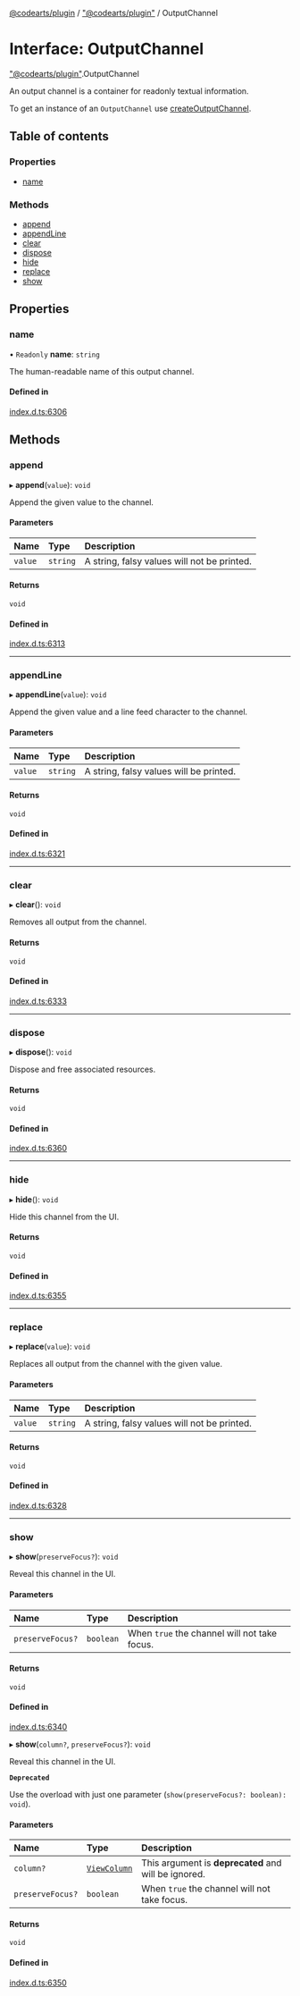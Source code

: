 [@codearts/plugin](../README.md) / ["@codearts/plugin"](../modules/_codearts_plugin_.md) / OutputChannel

# Interface: OutputChannel

["@codearts/plugin"](../modules/_codearts_plugin_.md).OutputChannel

An output channel is a container for readonly textual information.

To get an instance of an `OutputChannel` use
[createOutputChannel](../modules/codearts_plugin_.window.md#createoutputchannel).

## Table of contents

### Properties

- [name](codearts_plugin_.OutputChannel.md#name)

### Methods

- [append](codearts_plugin_.OutputChannel.md#append)
- [appendLine](codearts_plugin_.OutputChannel.md#appendline)
- [clear](codearts_plugin_.OutputChannel.md#clear)
- [dispose](codearts_plugin_.OutputChannel.md#dispose)
- [hide](codearts_plugin_.OutputChannel.md#hide)
- [replace](codearts_plugin_.OutputChannel.md#replace)
- [show](codearts_plugin_.OutputChannel.md#show)

## Properties

### name

• `Readonly` **name**: `string`

The human-readable name of this output channel.

#### Defined in

[index.d.ts:6306](https://github.com/shuyaqian/cloudide-plugin-api/blob/3fbdd11/index.d.ts#L6306)

## Methods

### append

▸ **append**(`value`): `void`

Append the given value to the channel.

#### Parameters

| Name | Type | Description |
| :------ | :------ | :------ |
| `value` | `string` | A string, falsy values will not be printed. |

#### Returns

`void`

#### Defined in

[index.d.ts:6313](https://github.com/shuyaqian/cloudide-plugin-api/blob/3fbdd11/index.d.ts#L6313)

___

### appendLine

▸ **appendLine**(`value`): `void`

Append the given value and a line feed character
to the channel.

#### Parameters

| Name | Type | Description |
| :------ | :------ | :------ |
| `value` | `string` | A string, falsy values will be printed. |

#### Returns

`void`

#### Defined in

[index.d.ts:6321](https://github.com/shuyaqian/cloudide-plugin-api/blob/3fbdd11/index.d.ts#L6321)

___

### clear

▸ **clear**(): `void`

Removes all output from the channel.

#### Returns

`void`

#### Defined in

[index.d.ts:6333](https://github.com/shuyaqian/cloudide-plugin-api/blob/3fbdd11/index.d.ts#L6333)

___

### dispose

▸ **dispose**(): `void`

Dispose and free associated resources.

#### Returns

`void`

#### Defined in

[index.d.ts:6360](https://github.com/shuyaqian/cloudide-plugin-api/blob/3fbdd11/index.d.ts#L6360)

___

### hide

▸ **hide**(): `void`

Hide this channel from the UI.

#### Returns

`void`

#### Defined in

[index.d.ts:6355](https://github.com/shuyaqian/cloudide-plugin-api/blob/3fbdd11/index.d.ts#L6355)

___

### replace

▸ **replace**(`value`): `void`

Replaces all output from the channel with the given value.

#### Parameters

| Name | Type | Description |
| :------ | :------ | :------ |
| `value` | `string` | A string, falsy values will not be printed. |

#### Returns

`void`

#### Defined in

[index.d.ts:6328](https://github.com/shuyaqian/cloudide-plugin-api/blob/3fbdd11/index.d.ts#L6328)

___

### show

▸ **show**(`preserveFocus?`): `void`

Reveal this channel in the UI.

#### Parameters

| Name | Type | Description |
| :------ | :------ | :------ |
| `preserveFocus?` | `boolean` | When `true` the channel will not take focus. |

#### Returns

`void`

#### Defined in

[index.d.ts:6340](https://github.com/shuyaqian/cloudide-plugin-api/blob/3fbdd11/index.d.ts#L6340)

▸ **show**(`column?`, `preserveFocus?`): `void`

Reveal this channel in the UI.

**`Deprecated`**

Use the overload with just one parameter (`show(preserveFocus?: boolean): void`).

#### Parameters

| Name | Type | Description |
| :------ | :------ | :------ |
| `column?` | [`ViewColumn`](../enums/codearts_plugin_.ViewColumn.md) | This argument is **deprecated** and will be ignored. |
| `preserveFocus?` | `boolean` | When `true` the channel will not take focus. |

#### Returns

`void`

#### Defined in

[index.d.ts:6350](https://github.com/shuyaqian/cloudide-plugin-api/blob/3fbdd11/index.d.ts#L6350)

